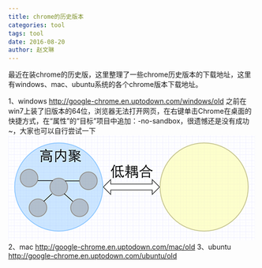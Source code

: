 ```yaml
---
title: chrome的历史版本
categories: tool
tags: tool
date: 2016-08-20
author: 赵文琳
---
```

最近在装chrome的历史版，这里整理了一些chrome历史版本的下载地址，这里有windows、mac、ubuntu系统的各个chrome版本下载地址。

<!-- more -->

1、windows
http://google-chrome.en.uptodown.com/windows/old
之前在win7上装了旧版本的64位，浏览器无法打开网页，在右键单击Chrome在桌面的快捷方式，在“属性”的“目标”项目中追加：-no-sandbox，很遗憾还是没有成功~，大家也可以自行尝试一下
![](/bimg/416.png)
2、mac
http://google-chrome.en.uptodown.com/mac/old
3、ubuntu
http://google-chrome.en.uptodown.com/ubuntu/old